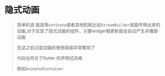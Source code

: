 # 隐式动画

> 简单的说 就是用`setState`或者其他机制比如`StreamBuilder`就能呼唤出来的动画,对于实现了隐式动画的组件，只要widget被更新就会自动产生并播放动画
>
> 在这之前过度动画的使用简直非常繁琐了
>
> 代码也符合了flutter 的声明式风格
>
> 例如`AnimatedContainer`